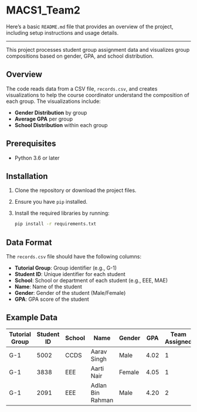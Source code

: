 # MACS1_Team2
Here’s a basic `README.md` file that provides an overview of the project, including setup instructions and usage details.

---

This project processes student group assignment data and visualizes group compositions based on gender, GPA, and school distribution.

## Overview

The code reads data from a CSV file, `records.csv`, and creates visualizations to help the course coordinator understand the composition of each group. The visualizations include:
- **Gender Distribution** by group
- **Average GPA** per group
- **School Distribution** within each group

## Prerequisites

- Python 3.6 or later

## Installation

1. Clone the repository or download the project files.
2. Ensure you have `pip` installed.
3. Install the required libraries by running:

    ```bash
    pip install -r requirements.txt
    ```

## Data Format

The `records.csv` file should have the following columns:
- **Tutorial Group**: Group identifier (e.g., G-1)
- **Student ID**: Unique identifier for each student
- **School**: School or department of each student (e.g., EEE, MAE)
- **Name**: Name of the student
- **Gender**: Gender of the student (Male/Female)
- **GPA**: GPA score of the student


## Example Data

| Tutorial Group | Student ID | School   | Name           | Gender | GPA | Team Assigned |
|----------------|------------|----------|----------------|--------|-----|---------------|
| G-1            | 5002       | CCDS     | Aarav Singh    | Male   | 4.02| 1             |
| G-1            | 3838       | EEE      | Aarti Nair     | Female | 4.05| 1             |
| G-1            | 2091       | EEE      | Adlan Bin Rahman| Male   | 4.20| 2             |

